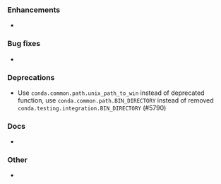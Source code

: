 ### Enhancements

* <news item>

### Bug fixes

* <news item>

### Deprecations

* Use `conda.common.path.unix_path_to_win` instead of deprecated function, use
  `conda.common.path.BIN_DIRECTORY` instead of removed
  `conda.testing.integration.BIN_DIRECTORY`  (#5790)

### Docs

* <news item>

### Other

* <news item>
